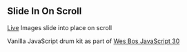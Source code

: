 ## Slide In On Scroll

[Live]() Images slide into place on scroll

Vanilla JavaScript drum kit as part of [Wes Bos JavaScript 30](https://javascript30.com/)
